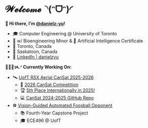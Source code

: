 # 𝓦𝓮𝓵𝓬𝓸𝓂𝓮◝(ᵔᗜᵔ)◜

**👋 Hi there, I’m [@danielz-yu](https://github.com/danielz-yu)!**
- 🎓 Computer Engineering @ University of Toronto
- 🧬 w/ Bioengineering Minor & 🤖 Artificial Intelligence Certificate
- 📍 Toronto, Canada
- 🌱 Saskatoon, Canada
- 🤝 [LinkedIn | danielzyu](https://www.linkedin.com/in/danielzyu/)

**👩🏻‍💻ᝰ.ᐟ Currently Working On:**
- 🛰️ [UofT RSX Aerial CanSat 2025-2026](https://github.com/adam-kabbara/RSX-CANSAT-2026)
  * 🚀 [2026 CanSat Competition](https://cansatcompetition.com/)
  * 🏆 [5th Place Internationally in 2025!](https://cansatcompetition.com/winners.html)
  * 💻 [CanSat 2024-2025 GitHub Repo](https://github.com/adam-kabbara/RSX-CANSAT-2025)
- ⚽ [Vision-Guided Automated Foosball Opponent](https://github.com/danielz-yu/Automated_Foosball_Table_ECE496)
  * 📚 Fourth-Year Capstone Project
  * 🎓 ECE496 @ UofT

<!---
- 👀 I’m interested in ...
- 🌱 I’m currently learning ...
- 💞️ I’m looking to collaborate on ...
- 📫 How to reach me ...
- 😄 Pronouns: ...
- ⚡ Fun fact: ...
--->

<!---
danielz-yu/danielz-yu is a ✨ special ✨ repository because its `README.md` (this file) appears on your GitHub profile.
You can click the Preview link to take a look at your changes.
--->
